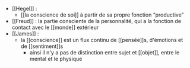 - [[Hegel]] : 
	- [[la conscience de soi]] à partir de sa propre fonction “productive”
- [[Freud]] : la partie consciente de la personnalité, qui a la fonction de contact avec le [[monde]] extérieur
- [[James]] :
	- la [[conscience]] est un flux continu de [[pensée]]s, d'émotions et de [[sentiment]]s
	  - ainsi il n'y a pas de distinction entre sujet et [[objet]], entre le mental et le physique
